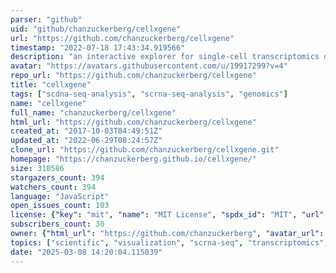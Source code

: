 ```yaml
---
parser: "github"
uid: "github/chanzuckerberg/cellxgene"
url: "https://github.com/chanzuckerberg/cellxgene"
timestamp: "2022-07-18 17:43:34.919566"
description: "an interactive explorer for single-cell transcriptomics data"
avatar: "https://avatars.githubusercontent.com/u/19917299?v=4"
repo_url: "https://github.com/chanzuckerberg/cellxgene"
title: "cellxgene"
tags: ["scdna-seq-analysis", "scrna-seq-analysis", "genomics"]
name: "cellxgene"
full_name: "chanzuckerberg/cellxgene"
html_url: "https://github.com/chanzuckerberg/cellxgene"
created_at: "2017-10-03T04:49:51Z"
updated_at: "2022-06-29T08:24:57Z"
clone_url: "https://github.com/chanzuckerberg/cellxgene.git"
homepage: "https://chanzuckerberg.github.io/cellxgene/"
size: 310586
stargazers_count: 394
watchers_count: 394
language: "JavaScript"
open_issues_count: 103
license: {"key": "mit", "name": "MIT License", "spdx_id": "MIT", "url": "https://api.github.com/licenses/mit", "node_id": "MDc6TGljZW5zZTEz"}
subscribers_count: 30
owner: {"html_url": "https://github.com/chanzuckerberg", "avatar_url": "https://avatars.githubusercontent.com/u/19917299?v=4", "login": "chanzuckerberg", "type": "Organization"}
topics: ["scientific", "visualization", "scrna-seq", "transcriptomics", "dataviz"]
date: "2025-03-08 14:20:04.115039"
---
```

